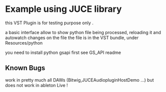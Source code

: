 Example using JUCE library
=====
this VST Plugin is for testing purpose only .

a basic interface allow to show python file being processed, reloading it and autowatch changes on the file
the file is in the VST bundle, under Resources/python

you need to install python gsapi first see GS_API readme




Known Bugs
-
work in pretty much all DAWs (Bitwig,JUCEAudiopluginHostDemo ...) but does not work in ableton Live !